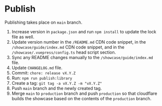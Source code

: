 # Publish

Publishing takes place on `main` branch.

1. Increase version in `package.json` and run `npm install` to update the lock file as well.
2. Update version number in the `/README.md` CDN code snippet, in the `/showcase/guide/index.md` CDN code snippet, and in the `/showcase/.vuepress/config.ts` head script section.
3. Sync any README changes manually to the `/showcase/guide/index.md` file.
4. Update `CHANGELOG.md` file.
5. Commit: `chore: release vX.Y.Z`
6. Run: `npm run publish:library`
7. Create a tag: `git tag -a vX.Y.Z -m "vX.Y.Z"`
8. Push `main` branch and the newly created tag.
9. Merge `main` to `production` branch and push `production` so that cloudflare builds the showcase based on the contents of the `production` branch.
